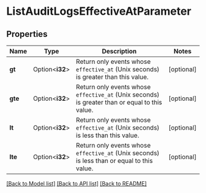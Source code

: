 # ListAuditLogsEffectiveAtParameter

## Properties

Name | Type | Description | Notes
------------ | ------------- | ------------- | -------------
**gt** | Option<**i32**> | Return only events whose `effective_at` (Unix seconds) is greater than this value. | [optional]
**gte** | Option<**i32**> | Return only events whose `effective_at` (Unix seconds) is greater than or equal to this value. | [optional]
**lt** | Option<**i32**> | Return only events whose `effective_at` (Unix seconds) is less than this value. | [optional]
**lte** | Option<**i32**> | Return only events whose `effective_at` (Unix seconds) is less than or equal to this value. | [optional]

[[Back to Model list]](../README.md#documentation-for-models) [[Back to API list]](../README.md#documentation-for-api-endpoints) [[Back to README]](../README.md)


